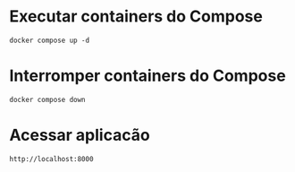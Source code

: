 # Executar containers do Compose
`docker compose up -d`

# Interromper containers do Compose
`docker compose down`

# Acessar aplicacão
`http://localhost:8000`